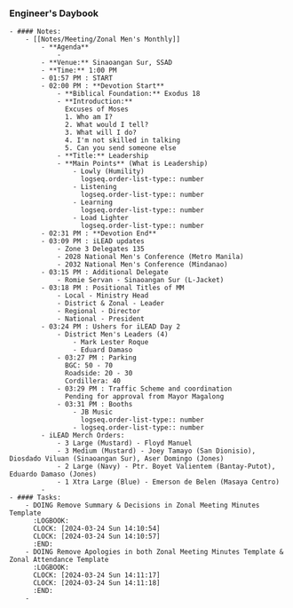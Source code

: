 ### Engineer's Daybook
	- #### Notes:
		- [[Notes/Meeting/Zonal Men's Monthly]]
			- **Agenda**
				-
			- **Venue:** Sinaoangan Sur, SSAD
			- **Time:** 1:00 PM
			- 01:57 PM : START
			- 02:00 PM : **Devotion Start**
				- **Biblical Foundation:** Exodus 18
				- **Introduction:**
				  Excuses of Moses
				  1. Who am I?
				  2. What would I tell?
				  3. What will I do?
				  4. I'm not skilled in talking
				  5. Can you send someone else
				- **Title:** Leadership
				- **Main Points** (What is Leadership)
					- Lowly (Humility)
					  logseq.order-list-type:: number
					- Listening
					  logseq.order-list-type:: number
					- Learning
					  logseq.order-list-type:: number
					- Load Lighter
					  logseq.order-list-type:: number
			- 02:31 PM : **Devotion End**
			- 03:09 PM : iLEAD updates
				- Zone 3 Delegates 135
				- 2028 National Men's Conference (Metro Manila)
				- 2032 National Men's Conference (Mindanao)
			- 03:15 PM : Additional Delegate
				- Romie Servan - Sinaoangan Sur (L-Jacket)
			- 03:18 PM : Positional Titles of MM
				- Local - Ministry Head
				- District & Zonal - Leader
				- Regional - Director
				- National - President
			- 03:24 PM : Ushers for iLEAD Day 2
				- District Men's Leaders (4)
					- Mark Lester Roque
					- Eduard Damaso
				- 03:27 PM : Parking
				  BGC: 50 - 70
				  Roadside: 20 - 30
				  Cordillera: 40
				- 03:29 PM : Traffic Scheme and coordination
				  Pending for approval from Mayor Magalong
				- 03:31 PM : Booths
					- JB Music
					  logseq.order-list-type:: number
					- logseq.order-list-type:: number
			- iLEAD Merch Orders:
				- 3 Large (Mustard) - Floyd Manuel
				- 3 Medium (Mustard) - Joey Tamayo (San Dionisio), Diosdado Viluan (Sinaoangan Sur), Aser Domingo (Jones)
				- 2 Large (Navy) - Ptr. Boyet Valientem (Bantay-Putot), Eduardo Damaso (Jones)
				- 1 Xtra Large (Blue) - Emerson de Belen (Masaya Centro)
			-
	- #### Tasks:
		- DOING Remove Summary & Decisions in Zonal Meeting Minutes Template
		  :LOGBOOK:
		  CLOCK: [2024-03-24 Sun 14:10:54]
		  CLOCK: [2024-03-24 Sun 14:10:57]
		  :END:
		- DOING Remove Apologies in both Zonal Meeting Minutes Template & Zonal Attendance Template
		  :LOGBOOK:
		  CLOCK: [2024-03-24 Sun 14:11:17]
		  CLOCK: [2024-03-24 Sun 14:11:18]
		  :END:
		-